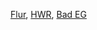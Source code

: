  [Flur](../Flur), [HWR](../HWR), [Bad EG](../BadEG)

<!--stackedit_data:
eyJoaXN0b3J5IjpbNTE5NTQ0MDZdfQ==
-->
